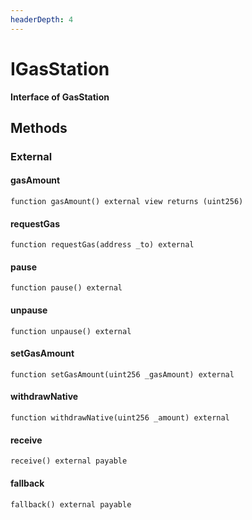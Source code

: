 ```yaml
---
headerDepth: 4
---
```


# IGasStation

**Interface of GasStation**









## Methods


### External

#### gasAmount



```solidity:no-line-numbers
function gasAmount() external view returns (uint256)
```


#### requestGas



```solidity:no-line-numbers
function requestGas(address _to) external
```


#### pause



```solidity:no-line-numbers
function pause() external
```


#### unpause



```solidity:no-line-numbers
function unpause() external
```


#### setGasAmount



```solidity:no-line-numbers
function setGasAmount(uint256 _gasAmount) external
```


#### withdrawNative



```solidity:no-line-numbers
function withdrawNative(uint256 _amount) external
```


#### receive



```solidity:no-line-numbers
receive() external payable
```


#### fallback



```solidity:no-line-numbers
fallback() external payable
```




